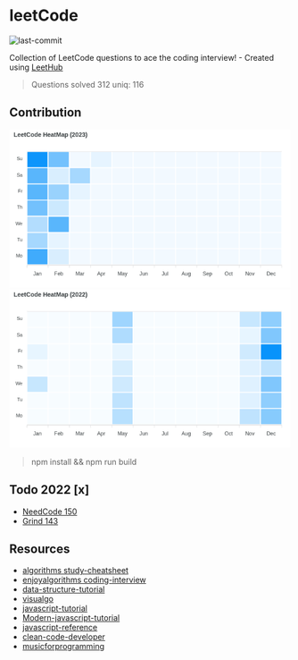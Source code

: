 # leetCode

![last-commit](https://img.shields.io/github/last-commit/tinoschroeter/leetCode.svg?style=flat)

Collection of LeetCode questions to ace the coding interview! - Created using [LeetHub](https://github.com/QasimWani/LeetHub)

> Questions solved 312 uniq: 116

## Contribution 

![heatmap](https://raw.githubusercontent.com/tinoschroeter/leetCode/master/heatmap.png)
![heatmap](https://raw.githubusercontent.com/tinoschroeter/leetCode/master/heatmap_2022.png)

> npm install && npm run build

## Todo 2022 [x]

* [NeedCode 150](https://neetcode.io/practice)
* [Grind 143](https://www.techinterviewhandbook.org/grind75?weeks=26&hours=23&difficulty=Easy&difficulty=Medium)

## Resources

* [algorithms study-cheatsheet](https://www.techinterviewhandbook.org/algorithms/study-cheatsheet/)
* [enjoyalgorithms coding-interview](https://www.enjoyalgorithms.com/coding-interview/)
* [data-structure-tutorial](https://www.javatpoint.com/data-structure-tutorial)
* [visualgo](https://visualgo.net/en)
* [javascript-tutorial](https://www.javatpoint.com/javascript-tutorial)
* [Modern-javascript-tutorial](https://javascript.info/)
* [javascript-reference](https://developer.mozilla.org/en-US/docs/Web/JavaScript/Reference)
* [clean-code-developer](https://clean-code-developer.de)
* [musicforprogramming](https://musicforprogramming.net/latest/)
